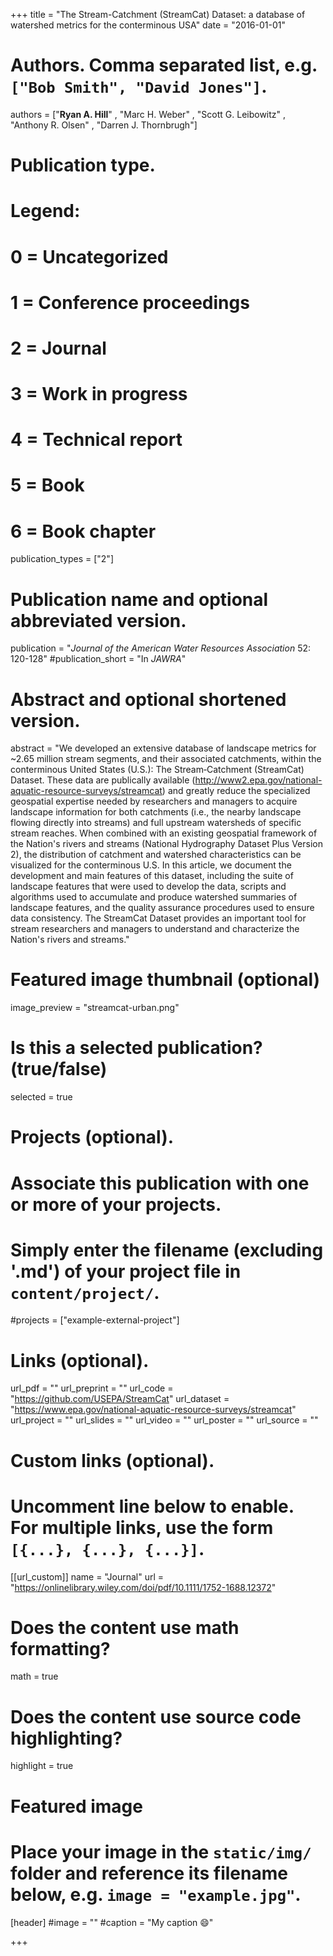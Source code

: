 +++
title = "The Stream-Catchment (StreamCat) Dataset: a database of watershed metrics for the conterminous USA"
date = "2016-01-01"

# Authors. Comma separated list, e.g. `["Bob Smith", "David Jones"]`.
authors = ["**Ryan A. Hill**" , "Marc H. Weber" , "Scott G. Leibowitz" , "Anthony R. Olsen" , "Darren J. Thornbrugh"]


# Publication type.
# Legend:
# 0 = Uncategorized
# 1 = Conference proceedings
# 2 = Journal
# 3 = Work in progress
# 4 = Technical report
# 5 = Book
# 6 = Book chapter
publication_types = ["2"]

# Publication name and optional abbreviated version.
publication = "*Journal of the American Water Resources Association* 52: 120-128"
#publication_short = "In *JAWRA*"

# Abstract and optional shortened version.
abstract = "We developed an extensive database of landscape metrics for ~2.65 million stream segments, and their associated catchments, within the conterminous United States (U.S.): The Stream‐Catchment (StreamCat) Dataset. These data are publically available (http://www2.epa.gov/national-aquatic-resource-surveys/streamcat) and greatly reduce the specialized geospatial expertise needed by researchers and managers to acquire landscape information for both catchments (i.e., the nearby landscape flowing directly into streams) and full upstream watersheds of specific stream reaches. When combined with an existing geospatial framework of the Nation's rivers and streams (National Hydrography Dataset Plus Version 2), the distribution of catchment and watershed characteristics can be visualized for the conterminous U.S. In this article, we document the development and main features of this dataset, including the suite of landscape features that were used to develop the data, scripts and algorithms used to accumulate and produce watershed summaries of landscape features, and the quality assurance procedures used to ensure data consistency. The StreamCat Dataset provides an important tool for stream researchers and managers to understand and characterize the Nation's rivers and streams."

# Featured image thumbnail (optional)
image_preview = "streamcat-urban.png"

# Is this a selected publication? (true/false)
selected = true

# Projects (optional).
#   Associate this publication with one or more of your projects.
#   Simply enter the filename (excluding '.md') of your project file in `content/project/`.
#projects = ["example-external-project"]

# Links (optional).
url_pdf = ""
url_preprint = ""
url_code = "https://github.com/USEPA/StreamCat"
url_dataset = "https://www.epa.gov/national-aquatic-resource-surveys/streamcat"
url_project = ""
url_slides = ""
url_video = ""
url_poster = ""
url_source = ""

# Custom links (optional).
#   Uncomment line below to enable. For multiple links, use the form `[{...}, {...}, {...}]`.
[[url_custom]]
name = "Journal"
url = "https://onlinelibrary.wiley.com/doi/pdf/10.1111/1752-1688.12372"

# Does the content use math formatting?
math = true

# Does the content use source code highlighting?
highlight = true
  
# Featured image
# Place your image in the `static/img/` folder and reference its filename below, e.g. `image = "example.jpg"`.
[header]
#image = ""
#caption = "My caption :smile:"

+++


